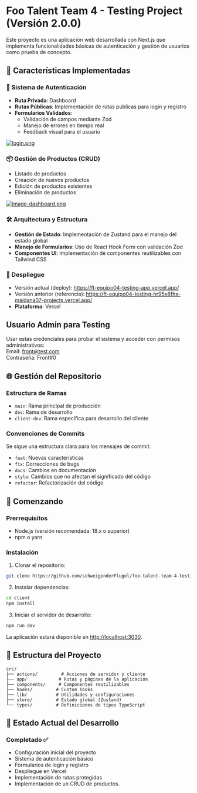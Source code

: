 # Foo Talent Team 4 - Testing Project (Versión 2.0.0)

Este proyecto es una aplicación web desarrollada con Next.js que implementa funcionalidades básicas de autenticación y gestión de usuarios como prueba de concepto.

## 🌟 Características Implementadas

### 🔐 Sistema de Autenticación
- **Ruta Privada**: Dashboard
- **Rutas Públicas**: Implementación de rutas públicas para login y registro
- **Formularios Validados**: 
  - Validación de campos mediante Zod
  - Manejo de errores en tiempo real
  - Feedback visual para el usuario
  
[![login.png](https://i.ibb.co/CpNDs38s/imagen.png)](https://ibb.co/cKMVXS3X)

### 📦 Gestión de Productos (CRUD)
- Listado de productos
- Creación de nuevos productos
- Edición de productos existentes
- Eliminación de productos

[![image-dashboard.png](https://i.ibb.co/z0MdZmK/imagen.png)](https://ibb.co/PfLkgrB)

### 🛠️ Arquitectura y Estructura
- **Gestión de Estado**: Implementación de Zustand para el manejo del estado global
- **Manejo de Formularios**: Uso de React Hook Form con validación Zod
- **Componentes UI**: Implementación de componentes reutilizables con Tailwind CSS

### 🚀 Despliegue

- Versión actual (deploy): https://ft-equipo04-testing-app.vercel.app/  
- Versión anterior (referencia): https://ft-equipo04-testing-hr95x8fhx-maidana07-projects.vercel.app/
- **Plataforma**: Vercel

## Usuario Admin para Testing

Usar estas credenciales para probar el sistema y acceder con permisos administrativos:  
Email: front@test.com  
Contraseña: Front#0

## 🌐 Gestión del Repositorio

### Estructura de Ramas
- `main`: Rama principal de producción
- `dev`: Rama de desarrollo
- `client-dev`: Rama específica para desarrollo del cliente

### Convenciones de Commits
Se sigue una estructura clara para los mensajes de commit:
- `feat`: Nuevas características
- `fix`: Correcciones de bugs
- `docs`: Cambios en documentación
- `style`: Cambios que no afectan el significado del código
- `refactor`: Refactorización del código

## 🚀 Comenzando

### Prerrequisitos
- Node.js (versión recomendada: 18.x o superior)
- npm o yarn

### Instalación

1. Clonar el repositorio:
```bash
git clone https://github.com/schweigenderFlugel/foo-talent-team-4-testing.git
```

2. Instalar dependencias:
```bash
cd client
npm install
```

3. Iniciar el servidor de desarrollo:
```bash
npm run dev
```

La aplicación estará disponible en [http://localhost:3030](http://localhost:3030).

## 📁 Estructura del Proyecto

```
src/
├── actions/         # Acciones de servidor y cliente
├── app/            # Rutas y páginas de la aplicación
├── components/     # Componentes reutilizables
├── hooks/         # Custom hooks
├── lib/           # Utilidades y configuraciones
├── store/         # Estado global (Zustand)
└── types/         # Definiciones de tipos TypeScript
```

## 🔄 Estado Actual del Desarrollo

### Completado ✅
- Configuración inicial del proyecto
- Sistema de autenticación básico
- Formularios de login y registro
- Despliegue en Vercel
- Implementación de rutas protegidas
- Implementación de un CRUD de productos.
